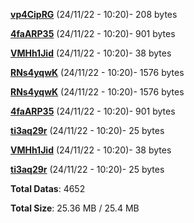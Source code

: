 [**vp4CipRG**](/data/vp4CipRG.txt) (24/11/22 - 10:20)- 208 bytes

[**4faARP35**](/data/4faARP35.txt) (24/11/22 - 10:20)- 901 bytes

[**VMHh1Jid**](/data/VMHh1Jid.txt) (24/11/22 - 10:20)- 38 bytes

[**RNs4yqwK**](/data/RNs4yqwK.txt) (24/11/22 - 10:20)- 1576 bytes

[**RNs4yqwK**](/data/RNs4yqwK.txt) (24/11/22 - 10:20)- 1576 bytes

[**4faARP35**](/data/4faARP35.txt) (24/11/22 - 10:20)- 901 bytes

[**ti3aq29r**](/data/ti3aq29r.txt) (24/11/22 - 10:20)- 25 bytes

[**VMHh1Jid**](/data/VMHh1Jid.txt) (24/11/22 - 10:20)- 38 bytes

[**ti3aq29r**](/data/ti3aq29r.txt) (24/11/22 - 10:20)- 25 bytes

**Total Datas**: 4652

**Total Size**: 25.36 MB / 25.4 MB